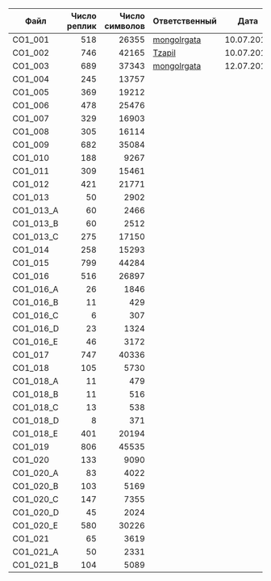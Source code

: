 | Файл | Число реплик | Число символов | Ответственный | Дата |
| ---- | -----------: | -------------: | ------------- | ---- |
| CO1_001   |  518 | 26355 | [mongolrgata](https://github.com/mongolrgata) | 10.07.2015 |
| CO1_002   |  746 | 42165 | [Tzapil](https://github.com/Tzapil) | 10.07.2015 |
| CO1_003   |  689 | 37343 | [mongolrgata](https://github.com/mongolrgata) | 12.07.2015 |
| CO1_004   |  245 | 13757 | | |
| CO1_005   |  369 | 19212 | | |
| CO1_006   |  478 | 25476 | | |
| CO1_007   |  329 | 16903 | | |
| CO1_008   |  305 | 16114 | | |
| CO1_009   |  682 | 35084 | | |
| CO1_010   |  188 |  9267 | | |
| CO1_011   |  309 | 15461 | | |
| CO1_012   |  421 | 21771 | | |
| CO1_013   |   50 |  2902 | | |
| CO1_013_A |   60 |  2466 | | |
| CO1_013_B |   60 |  2512 | | |
| CO1_013_C |  275 | 17150 | | |
| CO1_014   |  258 | 15293 | | |
| CO1_015   |  799 | 44284 | | |
| CO1_016   |  516 | 26897 | | |
| CO1_016_A |   26 |  1846 | | |
| CO1_016_B |   11 |   429 | | |
| CO1_016_C |    6 |   307 | | |
| CO1_016_D |   23 |  1324 | | |
| CO1_016_E |   46 |  3172 | | |
| CO1_017   |  747 | 40336 | | |
| CO1_018   |  105 |  5730 | | |
| CO1_018_A |   11 |   479 | | |
| CO1_018_B |   11 |   516 | | |
| CO1_018_C |   13 |   538 | | |
| CO1_018_D |    8 |   371 | | |
| CO1_018_E |  401 | 20194 | | |
| CO1_019   |  806 | 45535 | | |
| CO1_020   |  133 |  9090 | | |
| CO1_020_A |   83 |  4022 | | |
| CO1_020_B |  103 |  5169 | | |
| CO1_020_C |  147 |  7355 | | |
| CO1_020_D |   45 |  2024 | | |
| CO1_020_E |  580 | 30226 | | |
| CO1_021   |   65 |  3619 | | |
| CO1_021_A |   50 |  2331 | | |
| CO1_021_B |  104 |  5089 | | |
